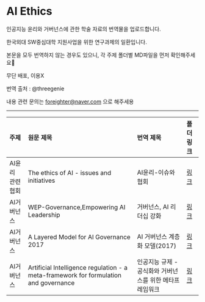 # AI Ethics

인공지능 윤리와 거버넌스에 관한 학술 자료의 번역물을 업로드합니다.

한국외대 SW중심대학 지원사업을 위한 연구과제의 일환입니다.

본문을 모두 번역하지 않는 경우도 있으니, 각 주제 폴더별 MD파일을 먼저 확인해주세요🙂 

무단 배포, 이용X 

번역 출처 : @threegenie 

내용 관련 문의는 foreighter@naver.com 으로 해주세용

***

|주제|원문 제목|번역 제목|폴더 링크|
|:------|:------|:------|:------|
|AI윤리 관련 협회|The ethics of AI - issues and initiatives|AI윤리-이슈와 협회|[링크](https://github.com/threegenie/AI_Ethics/tree/main/AI_Initiatives)|
|AI거버넌스|WEP-Governance,Empowering AI Leadership|거버넌스, AI 리더십 강화|[링크](https://github.com/threegenie/AI_Ethics/tree/main/WEP)|
|AI거버넌스|A Layered Model for AI Governance 2017|AI 거버넌스 계층화 모델(2017)|[링크](https://github.com/threegenie/AI_Ethics/tree/main/LayeredModel)|
|AI거버넌스|Artificial Intelligence regulation - a meta-framework for formulation and governance|인공지능 규제 - 공식화와 거버넌스를 위한 메타프레임워크|[링크](https://github.com/threegenie/AI_Ethics/tree/main/AI_Regulations)|
